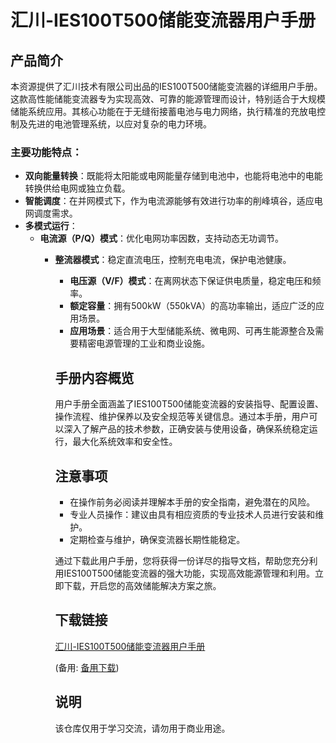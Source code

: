 # 汇川-IES100T500储能变流器用户手册

## 产品简介
本资源提供了汇川技术有限公司出品的IES100T500储能变流器的详细用户手册。这款高性能储能变流器专为实现高效、可靠的能源管理而设计，特别适合于大规模储能系统应用。其核心功能在于无缝衔接蓄电池与电力网络，执行精准的充放电控制及先进的电池管理系统，以应对复杂的电力环境。

### 主要功能特点：
- **双向能量转换**：既能将太阳能或电网能量存储到电池中，也能将电池中的电能转换供给电网或独立负载。
- **智能调度**：在并网模式下，作为电流源能够有效进行功率的削峰填谷，适应电网调度需求。
- **多模式运行**：
    - **电流源（P/Q）模式**：优化电网功率因数，支持动态无功调节。
        - **整流器模式**：稳定直流电压，控制充电电流，保护电池健康。
            - **电压源（V/F）模式**：在离网状态下保证供电质量，稳定电压和频率。
            - **额定容量**：拥有500kW（550kVA）的高功率输出，适应广泛的应用场景。
            - **应用场景**：适合用于大型储能系统、微电网、可再生能源整合及需要精密电源管理的工业和商业设施。

            ## 手册内容概览
            用户手册全面涵盖了IES100T500储能变流器的安装指导、配置设置、操作流程、维护保养以及安全规范等关键信息。通过本手册，用户可以深入了解产品的技术参数，正确安装与使用设备，确保系统稳定运行，最大化系统效率和安全性。

            ## 注意事项
            - 在操作前务必阅读并理解本手册的安全指南，避免潜在的风险。
            - 专业人员操作：建议由具有相应资质的专业技术人员进行安装和维护。
            - 定期检查与维护，确保变流器长期性能稳定。

            通过下载此用户手册，您将获得一份详尽的指导文档，帮助您充分利用IES100T500储能变流器的强大功能，实现高效能源管理和利用。立即下载，开启您的高效储能解决方案之旅。

            ## 下载链接
            [汇川-IES100T500储能变流器用户手册](https://pan.quark.cn/s/b03c6e515171) 

            (备用: [备用下载](https://pan.baidu.com/s/1eD--mEU_8fiqb6ARxL8tqw?pwd=1234))

            ## 说明

            该仓库仅用于学习交流，请勿用于商业用途。
